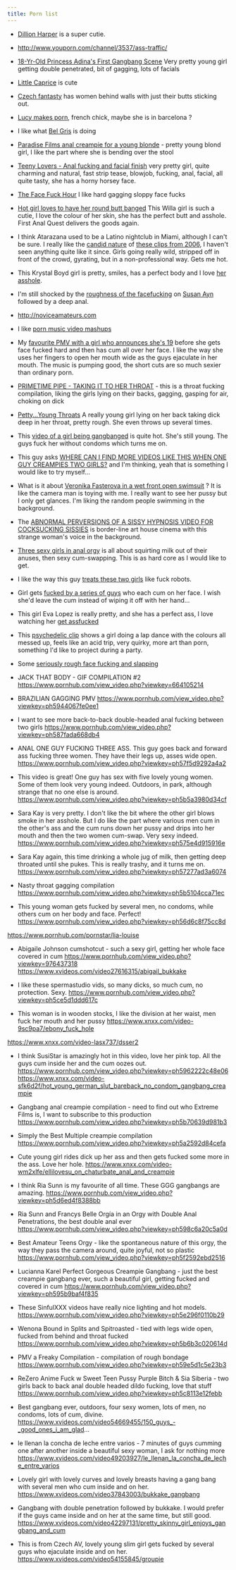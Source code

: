 ```yaml
---
title: Porn list
---
```


* [Dillion Harper](http://www.youporn.com/pornstar/8163/dillion-harper/) is a super cutie.  
* http://www.youporn.com/channel/3537/ass-traffic/
* [18-Yr-Old Princess Adina's First Gangbang Scene](http://www.youporn.com/watch/392631/18-yr-old-princess-adina-s-first-gangbang-scene/) Very pretty young girl getting double penetrated, bit of gagging, lots of facials
* [Little Caprice](http://www.youporn.com/watch/8475928/little-caprice-casting) is cute 
* [Czech fantasty](http://www.youporn.com/channel/882545099/czech-fantasy/) has women behind walls with just their butts sticking out. 
* [Lucy makes porn](http://luciemakesporn.com/fucking-baked-ep-1-one-batter/), french chick, maybe she is in barcelona ? 
* I like what [Bel Gris](http://www.tetatita.com) is doing 
* [Paradise Films anal creampie for a young blonde](http://www.youporn.com/watch/10100721/paradise-films-anal-creampie-for-a-young-blonde/) - pretty young blond girl, I like the part where she is bending over the stool
* [Teeny Lovers - Anal fucking and facial finish](http://www.youporn.com/watch/10491503/teeny-lovers-anal-fucking-and-facial-finish/) very pretty girl, quite charming and natural, fast strip tease, blowjob, fucking, anal, facial, all quite tasty, she has a horny horsey face.
* [The Face Fuck Hour](http://www.youporn.com/channel/3634/the-face-fuck-hour/) I like hard gagging sloppy face fucks
* [Hot girl loves to have her round butt banged](http://www.youporn.com/watch/420346/hot-girl-loves-to-have-her-round-butt-banged/) This Willa girl is such a cutie, I love the colour of her skin, she has the perfect butt and asshole.  First Anal Quest delivers the goods again.
* I think Atarazana used to be a Latino nightclub in Miami, although I can't be sure.  I really like the [candid nature](http://www.youporn.com/watch/149963/atarazana-night-club-contest-2006) of [these clips from 2006](http://www.youporn.com/watch/160948/atarazana-night-club-strip-tease-2006), I haven't seen anything quite like it since.  Girls going really wild, stripped off in front of the crowd, gyrating, but in a non-professional way.  Gets me hot.
* This Krystal Boyd girl is pretty, smiles, has a perfect body and I love [her asshole](http://www.youporn.com/watch/714820/her-tiny-asshole-is-the-most-stretchable/).
* I'm still shocked by the [roughness of the facefucking](http://xhamster.com/movies/3686048/susan_hard_face_and_anal_fucking...bd32.html) on [Susan Ayn](https://twitter.com/sexysusanayn
) followed by a deep anal.

* http://noviceamateurs.com
* I like [porn music video mashups](http://www.pornhub.com/view_video.php?viewkey=616822916)
* My [favourite PMV with a girl who announces she's 19](http://www.pornhub.com/view_video.php?viewkey=ph571755112d809) before she gets face fucked hard and then has cum all over her face.  I like the way she uses her fingers to open her mouth wide as the guys ejaculate in her mouth.  The music is pumping good, the short cuts are so much sexier than ordinary porn.
* [PRIMETIME PIPE - TAKING IT TO HER THROAT](http://www.pornhub.com/view_video.php?viewkey=ph5605df644edcc) - this is a throat fucking compilation, liking the girls lying on their backs, gagging, gasping for air, choking on dick 
* [Petty...Young Throats](https://www.xvideos.com/video53173563/petty_youngthroats_best_bits) A really young girl lying on her back taking dick deep in her throat, pretty rough.  She even throws up several times.
* This [video of a girl being gangbanged](http://www.pornhub.com/view_video.php?viewkey=1191095149) is quite hot.  She's still young.  The guys fuck her without condoms which turns me on.  

* This guy asks 
[WHERE CAN I FIND MORE VIDEOS LIKE THIS WHEN ONE GUY CREAMPIES TWO GIRLS?](http://www.pornhub.com/view_video.php?viewkey=ph57e53ec0c8cb2) and I'm thinking, yeah that is something I would like to try myself...
* What is it about [Veronika Fasterova in a wet front open swimsuit](http://www.tubebikini.com/video/2134/veronika-fasterova-in-a-wet-front-open-swimsuit) ?  It is like the camera man is toying with me.  I really want to see her pussy but I only get glances.  I'm liking the random people swimming in the background.	
* The [ABNORMAL PERVERSIONS OF A SISSY HYPNOSIS VIDEO FOR COCKSUCKING SISSIES](http://www.pornhub.com/view_video.php?viewkey=892884192) is border-line art house cinema with this strange woman's voice in the background.
* [Three sexy girls in anal orgy](http://www.youporn.com/watch/11717751/three-sexy-girls-in-anal-orgy/) is all about squirting milk out of their anuses, then sexy cum-swapping.  This is as hard core as I would like to get.
* I like the way this guy [treats these two girls](http://www.pornhub.com/view_video.php?viewkey=ph58639fc3499d5) like fuck robots.
* Girl gets [fucked by a series of guys](http://www.pornhub.com/view_video.php?viewkey=ph57741a3a41089) who each cum on her face.  I wish she'd leave the cum instead of wiping it off with her hand...
* This girl Eva Lopez is really pretty, and she has a perfect ass, I love watching her [get assfucked](http://www.xvideos.com/video11056306/eva_lopez_assfucked)
* This [psychedelic clip](http://www.xvideos.com/video8822913/lap_dance_with_music_-_psychedelic_mode#_tabComments) shows a girl doing a lap dance with the colours all messed up, feels like an acid trip, very quirky, more art than porn, something I'd like to project during a party.
* Some [seriously rough face fucking and slapping](http://www.xvideos.com/video22823987/slap_that_bitch_while_fucking_her_whore_throat_deepthroat_extreme_style_-_xvideos.com)
* JACK THAT BODY - GIF COMPILATION #2
https://www.pornhub.com/view_video.php?viewkey=664105214
* BRAZILIAN GAGGING PMV
https://www.pornhub.com/view_video.php?viewkey=ph5944067fe0ee1
* I want to see more back-to-back double-headed anal fucking between two girls 
https://www.pornhub.com/view_video.php?viewkey=ph587fada668db4
* ANAL ONE GUY FUCKING THREE ASS.  This guy goes back and forward ass fucking three women.  They have their legs up, asses wide open.
https://www.pornhub.com/view_video.php?viewkey=ph57f5d9292a4a2
* This video is great!  One guy has sex with five lovely young women.  Some of them look very young indeed.  Outdoors, in park, although strange that no one else is around.
https://www.pornhub.com/view_video.php?viewkey=ph5b5a3980d34cf
* Sara Kay is very pretty.  I don't like the bit where the other girl blows smoke in her asshole.  But I do like the part where various men cum in the other's ass and the cum runs down her pussy and drips into her mouth and then the two women cum-swap.  Very sexy indeed.
https://www.pornhub.com/view_video.php?viewkey=ph575e4d915916e
* Sara Kay again, this time drinking a whole jug of milk, then getting deep throated until she pukes.  This is really trashy, and it turns me on.
https://www.pornhub.com/view_video.php?viewkey=ph57277ad3a6074
*  Nasty throat gagging compilation 
https://www.pornhub.com/view_video.php?viewkey=ph5b5104cca71ec
* This young woman gets fucked by several men, no condoms, while others cum on her body and face.  Perfect!
https://www.pornhub.com/view_video.php?viewkey=ph56d6c8f75cc8d

https://www.pornhub.com/pornstar/lia-louise

* Abigaile Johnson cumshotcut - such a sexy girl, getting her whole face covered in cum
https://www.pornhub.com/view_video.php?viewkey=976437318
https://www.xvideos.com/video27616315/abigail_bukkake

* I like these spermastudio vids, so many dicks, so much cum, no protection.  Sexy.
https://www.pornhub.com/view_video.php?viewkey=ph5ce5d1ddd617c

* This woman is in wooden stocks, I like the division at her waist, men fuck her mouth and her pussy
https://www.xnxx.com/video-9sc9pa7/ebony_fuck_hole

https://www.xnxx.com/video-lasx737/dsser2

* I think SusiStar is amazingly hot in this video, love her pink top.  All the guys cum inside her and the cum oozes out.
https://www.pornhub.com/view_video.php?viewkey=ph5962222c48e06
https://www.xnxx.com/video-sfk6d2f/hot_young_german_slut_bareback_no_condom_gangbang_creampie


*  Gangbang anal creampie compilation - need to find out who Extreme Films is, I want to subscribe to this production
https://www.pornhub.com/view_video.php?viewkey=ph5b70639d981b3

*  Simply the Best Multiple creampie compilation 
https://www.pornhub.com/view_video.php?viewkey=ph5a2592d84cefa

* Cute young girl rides dick up her ass and then gets fucked some more in the ass.  Love her hole.
https://www.xnxx.com/video-wm2xlfe/ellilovesu_on_chaturbate_anal_and_creampie
* I think Ria Sunn is my favourite of all time.  These GGG gangbangs are amazing.
https://www.pornhub.com/view_video.php?viewkey=ph5d6ed4f8388bb
* Ria Sunn and Francys Belle Orgía in an Orgy with Double Anal Penetrations, the best double anal ever
https://www.pornhub.com/view_video.php?viewkey=ph598c6a20c5a0d
* Best Amateur Teens Orgy - like the spontaneous nature of this orgy, the way they pass the camera around, quite joyful, not so plastic 
https://www.pornhub.com/view_video.php?viewkey=ph5f2592ebd2516

* Lucianna Karel Perfect Gorgeous Creampie Gangbang - just the best creampie gangbang ever, such a beautiful girl, getting fucked and covered in cum
https://www.pornhub.com/view_video.php?viewkey=ph595b9baf4f835

* These SinfulXXX videos have really nice lighting and hot models.
https://www.pornhub.com/view_video.php?viewkey=ph5e296f0110b29

* Wenona Bound in Splits and Spitroasted - tied with legs wide open, fucked from behind and throat fucked
https://www.pornhub.com/view_video.php?viewkey=ph5b6b3c020614d

* PMV a Freaky Compilation - compilation of rough bondage 
https://www.pornhub.com/view_video.php?viewkey=ph59e5d1c5e23b3

* ReZero Anime Fuck w Sweet Teen Pussy Purple Bitch & Sia Siberia - two girls back to back anal double headed dildo fucking, love that stuff
https://www.pornhub.com/view_video.php?viewkey=ph5c8113e12febb

* Best gangbang ever, outdoors, four sexy women, lots of men, no condoms, lots of cum, divine.
https://www.xvideos.com/video54669455/150_guys_-_good_ones_i_am_glad...

* le llenan la concha de leche entre varios - 7 minutes of guys cumming one after another inside a beautiful sexy woman, I ask for nothing more
https://www.xvideos.com/video49203927/le_llenan_la_concha_de_leche_entre_varios



* Lovely girl with lovely curves and lovely breasts having a gang bang with several men who cum inside and on her.
https://www.xvideos.com/video37843003/bukkake_gangbang

* Gangbang with double penetration followed by bukkake.  I would prefer if the guys came inside and on her at the same time, but still good.
https://www.xvideos.com/video42297131/pretty_skinny_girl_enjoys_gangbang_and_cum

* This is from Czech AV, lovely young slim girl gets fucked by several guys who ejaculate inside and on her.
https://www.xvideos.com/video54155845/groupie